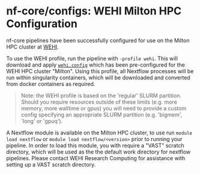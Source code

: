 # nf-core/configs: WEHI Milton HPC Configuration

nf-core pipelines have been successfully configured for use on the Milton HPC cluster at [WEHI](https://www.wehi.edu.au/).

To use the WEHI profile, run the pipeline with `-profile wehi`. This will download and apply [`wehi.config`](../conf/wehi.config) which has been pre-configured for the WEHI HPC cluster "Milton". Using this profile, all Nextflow processes will be run within singularity containers, which will be downloaded and converted from docker containers as required.

> Note: the WEHI profile is based on the 'regular' SLURM partition. Should you require resources outside of these limits (e.g. more memory, more walltime or gpus) you will need to provide a custom config specifying an appropriate SLURM partition (e.g. 'bigmem', 'long' or 'gpuq').

A Nextflow module is available on the Milton HPC cluster, to use run `module load nextflow` or `module load nextflow/<version>` prior to running your pipeline. In order to load this module, you with require a "VAST" scratch directory, which will be used as the the default work directory for nextflow pipelines. Please contact WEHI Research Computing for assistance with setting up a VAST scratch directory.
